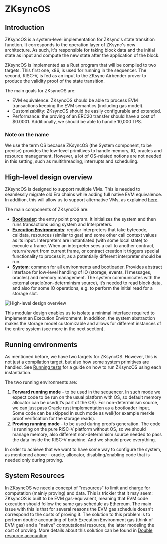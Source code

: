 # ZKsyncOS

## Introduction

ZKsyncOS is a system-level implementation for ZKsync's state transition function. It corresponds to the operation layer of ZKsync's new architecture. As such, it's responsible for taking block data and the initial state as input and compute the new state after the application of the block.

ZKsyncOS is implemented as a Rust program that will be compiled to two targets. This first one, x86, is used for running in the sequencer. The second, RISC-V, is fed as an input to the ZKsync Airbender prover to produce the validity proof of the state transition.

The main goals for ZKsyncOS are:

- EVM equivalence: ZKsyncOS should be able to process EVM transactions keeping the EVM semantics (including gas model).
- Customizability: ZKsyncOS should be easily configurable and extended.
- Performance: the proving of an ERC20 transfer should have a cost of $0.0001. Additionally, we should be able to handle 10,000 TPS.

### Note on the name

We use the term OS because ZKsyncOS (the System component, to be precise) provides the low-level primitives to handle memory, IO, oracles and resource management. However, a lot of OS-related notions are not needed in this setting, such as multithreading, interrupts and scheduling.

## High-level design overview

ZKsyncOS is designed to support multiple VMs. This is needed to seamlessly migrate old Era chains while adding full native EVM equivalence. In addition, this will allow us to support alternative VMs, as explained [here](./execution_environments/execution_environments.md).

The main components of ZKsyncOS are:

- [**Bootloader**](./bootloader/bootloader.md): the entry point program. It initializes the system and then runs transactions using system and Interpreters.
- [**Execution Environments**](./execution_environments/execution_environments.md): regular interpreters that take bytecode, calldata, resources (similar to gas) and some other call context values as its input.
Interpreters are instantiated (with some local state) to execute a frame. When an interpreter sees a call to another contract, return/revert from current frame, or contract creation it triggers special functionality to process it, as a potentially different interpreter should be run.
- [**System**](./system/system.md): common for all environments and bootloader. Provides abstract interface for low-level handling of
 IO (storage, events, l1 messages, oracles) and memory management. The system communicates with the external oracle(non-determinism source), it’s needed to read block data, and also for some IO operations, e.g. to perform the initial read for a storage slot.

![High-level design overview](figs/design_overview.svg)

This modular design enables us to isolate a minimal interface required to implement an Execution Environment. In addition, the system abstraction makes the storage model customizable and allows for different instances of the entire system (see more in the next section).

## Running environments

As mentioned before, we have two targets for ZKsyncOS. However, this is not just a compilation target, but also how some system primitives are handled. See [Running tests](./running_tests.md) for a guide on how to run ZKsyncOS using each instantiation.

The two running environments are:

1. **Forward running mode** - to be used in the sequencer. In such mode we expect code to be run on the usual platform with OS, so default memory allocator can be used(it’s part of the OS). For non-determinism source, we can just pass Oracle rust implementation as a bootloader input. Some code can be skipped in such mode as well(for example merkle proof verification for the storage reads).
2. **Proving running mode** - to be used during proofs generation. The code is running on the pure RISC-V platform without OS, so we should manage memory, also different non-determinism source needed to pass the data inside the RISC-V machine. And we should prove everything.

In order to achieve that we want to have some way to configure the system, as mentioned above - oracle, allocator, disabling/enabling code that is needed only during proving.

## System Resources

In ZKsyncOS we need a concept of "resources" to limit and charge for computation (mainly proving) and data.
This is trickier that it may seem: ZKsyncOS is built to be EVM gas-equivalent, meaning that EVM code execution should follow the same gas schedule as Ethereum. The main issue with this is that for several reasons the EVM gas schedule doesn't correspond to the costs of proving it. The solution to this problem is to perform double accounting of both Execution Environment gas (think of EVM gas) and a "native" computational resource, the latter modeling the cost of proving. More details about this solution can be found in [Double resource accounting](./double_resource_accounting.md)

